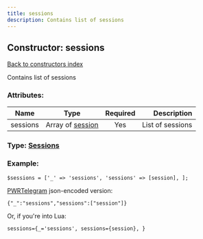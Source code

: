 ```yaml
---
title: sessions
description: Contains list of sessions
---
```

## Constructor: sessions  
[Back to constructors index](index.md)



Contains list of sessions

### Attributes:

| Name     |    Type       | Required | Description |
|----------|:-------------:|:--------:|------------:|
|sessions|Array of [session](../constructors/session.md) | Yes|List of sessions|



### Type: [Sessions](../types/Sessions.md)


### Example:

```
$sessions = ['_' => 'sessions', 'sessions' => [session], ];
```  

[PWRTelegram](https://pwrtelegram.xyz) json-encoded version:

```
{"_":"sessions","sessions":["session"]}
```


Or, if you're into Lua:  


```
sessions={_='sessions', sessions={session}, }

```


